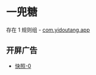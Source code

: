 # 一兜糖

存在 1 规则组 - [com.yidoutang.app](/src/apps/com.yidoutang.app.ts)

## 开屏广告

- [快照-0](https://i.gkd.li/import/13574555)
